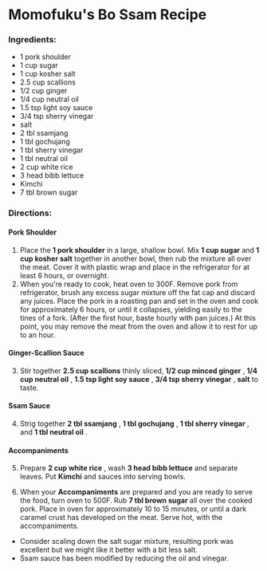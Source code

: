 # Momofuku's Bo Ssam Recipe 

### Ingredients: 
* 1 pork shoulder
* 1 cup sugar
* 1 cup kosher salt
* 2.5 cup scallions
* 1/2 cup ginger
* 1/4 cup neutral oil
* 1.5 tsp light soy sauce
* 3/4 tsp sherry vinegar
*  salt
* 2 tbl ssamjang
* 1 tbl gochujang
* 1 tbl sherry vinegar
* 1 tbl neutral oil
* 2 cup white rice
* 3 head bibb lettuce
*  Kimchi
* 7 tbl brown sugar

### Directions: 

#### Pork Shoulder
1. Place the **1 pork shoulder** in a large, shallow bowl. Mix **1 cup sugar** and **1 cup kosher salt** together in another bowl, then rub the mixture all over the meat. Cover it with plastic wrap and place in the refrigerator for at least 6 hours, or overnight. 
2. When you're ready to cook, heat oven to 300F. Remove pork from refrigerator, brush any excess sugar mixture off the fat cap and discard any juices. Place the pork in a roasting pan and set in the oven and cook for approximately 6 hours, or until it collapses, yielding easily to the tines of a fork. (After the first hour, baste hourly with pan juices.) At this point, you may remove the meat from the oven and allow it to rest for up to an hour. 



#### Ginger-Scallion Sauce
3. Stir together **2.5 cup scallions** thinly sliced, **1/2 cup minced ginger** , **1/4 cup neutral oil** , **1.5 tsp light soy sauce** , **3/4 tsp sherry vinegar** , **salt** to taste. 



#### Ssam Sauce
4. Strig together **2 tbl ssamjang** , **1 tbl gochujang** , **1 tbl sherry vinegar** , and **1 tbl neutral oil** . 



#### Accompaniments
5. Prepare **2 cup white rice** , wash **3 head bibb lettuce** and separate leaves. Put **Kimchi** and sauces into serving bowls. 


6. When your **Accompaniments** are prepared and you are ready to serve the food, turn oven to 500F. Rub **7 tbl brown sugar** all over the cooked pork. Place in oven for approximately 10 to 15 minutes, or until a dark caramel crust has developed on the meat. Serve hot, with the accompaniments. 
* Consider scaling down the salt sugar mixture, resulting pork was excellent but we might like it better with a bit less salt. 
* Ssam sauce has been modified by reducing the oil and vinegar. 
